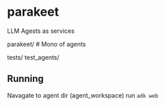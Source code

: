 # parakeet
LLM Agests as services

parakeet/  # Mono of agents

tests/
test_agents/


## Running
Navagate to agent dir (agent_workspace)
run `adk web`
